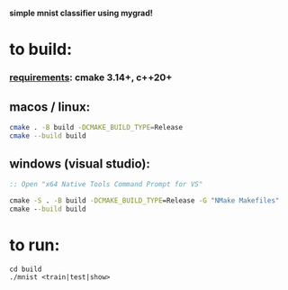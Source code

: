 **simple mnist classifier using mygrad!**

# to build:

### <ins>requirements</ins>: cmake 3.14+, c++20+

## macos / linux:

```bash
cmake . -B build -DCMAKE_BUILD_TYPE=Release 
cmake --build build
```

## windows (visual studio):
```bat
:: Open "x64 Native Tools Command Prompt for VS"

cmake -S . -B build -DCMAKE_BUILD_TYPE=Release -G "NMake Makefiles"
cmake --build build
```

# to run:

```
cd build 
./mnist <train|test|show>
```
